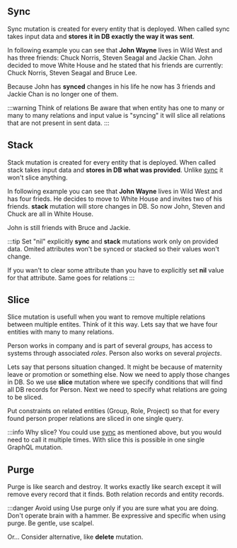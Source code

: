 ## Sync

Sync mutation is created for every entity that is deployed. When called
sync takes input data and **stores it in DB exactly the way it was sent**.

In following example you can see that **John Wayne** lives in Wild West and has
three friends: Chuck Norris, Steven Seagal and Jackie Chan.
John decided to move White House and he stated that his friends are
currently: Chuck Norris, Steven Seagal and Bruce Lee.

Because John has **synced** changes in his life he now has 3 friends and Jackie
Chan is no longer one of them.

:::warning Think of relations
Be aware that when entity has one to many or many to many
relations and input value is "syncing" it will slice all relations that are
not present in sent data.
:::


<div id="sync-mutation"></div>


## Stack
Stack mutation is created for every entity that is deployed. When called
stack takes input data and **stores in DB what was provided**. Unlike
[sync](#sync) it won't slice anything.

In following example you can see that **John Wayne** lives in Wild West
and has four frieds. He decides to move to White House and invites two
of his friends. **stack** mutation will store changes in DB. So now
John, Steven and Chuck are all in White House.

John is still friends with Bruce and Jackie.


:::tip Set "nil" explicitly
**sync** and **stack** mutations work only on provided data. Omited 
attributes won't be synced or stacked so their values won't change.

If you wan't to clear some attribute than you have to explicitly set **nil**
value for that attribute. Same goes for relations
:::
<div id="stack-mutation"></div>

## Slice
Slice mutation is usefull when you want to remove multiple relations between
multiple entites. Think of it this way. Lets say that we have four entities
with many to many relations.

<div id="slice-entities"></div>

Person works in company and is part of several *groups*, has access to
systems through associated *roles*. Person also works on several *projects*.


Lets say that persons situation changed. It might be because of maternity leave
or promotion or something else. Now we need to apply those changes in DB. So we
use **slice** mutation where we specify conditions that will find all DB records
for Person. Next we need to specify what relations are going to be sliced.

Put constraints on related entities (Group, Role, Project) so that for every found
person proper relations are sliced in one single query. 


<div id="slice-mutation"></div>

:::info Why slice?
You could use [sync](./#sync) as mentioned above, but you would need to call it multiple
times. With slice this is possible in one single GraphQL mutation. 

## Purge
Purge is like search and destroy. It works exactly like search except it will
remove every record that it finds. Both relation records and entity records.

<div id="purge-mutation"></div>

:::danger Avoid using
Use purge only if you are sure what you are doing. Don't operate brain with
a hammer. Be expressive and specific when using purge. Be gentle, use scalpel.

Or... Consider alternative, like **delete** mutation.
